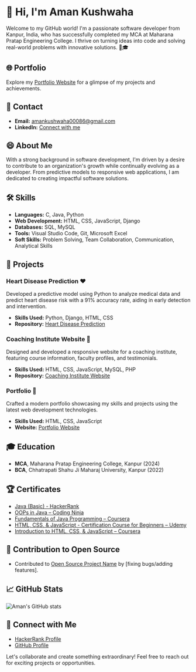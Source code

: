 # 👋 Hi, I'm Aman Kushwaha

Welcome to my GitHub world! I'm a passionate software developer from Kanpur, India, who has successfully completed my MCA at Maharana Pratap Engineering College. I thrive on turning ideas into code and solving real-world problems with innovative solutions. 🚀🎓

## 🌐 Portfolio
Explore my [Portfolio Website](https://amankushwaha-portfolio.netlify.app/) for a glimpse of my projects and achievements.

## 📧 Contact
- **Email:** amankushwaha00086@gmail.com
- **LinkedIn:** [Connect with me](https://www.linkedin.com/in/aman-kushwaha-498a57230/)

## 😄 About Me
With a strong background in software development, I'm driven by a desire to contribute to an organization's growth while continually evolving as a developer. From predictive models to responsive web applications, I am dedicated to creating impactful software solutions.

## 🛠️ Skills

- **Languages:** C, Java, Python
- **Web Development:** HTML, CSS, JavaScript, Django
- **Databases:** SQL, MySQL
- **Tools:** Visual Studio Code, Git, Microsoft Excel
- **Soft Skills:** Problem Solving, Team Collaboration, Communication, Analytical Skills

## 🌟 Projects

### Heart Disease Prediction ❤️
Developed a predictive model using Python to analyze medical data and predict heart disease risk with a 91% accuracy rate, aiding in early detection and intervention.
- **Skills Used:** Python, Django, HTML, CSS
- **Repository:** [Heart Disease Prediction](https://github.com/Amankushwaha22/heart-disease-prediction)

### Coaching Institute Website 🏫
Designed and developed a responsive website for a coaching institute, featuring course information, faculty profiles, and testimonials.
- **Skills Used:** HTML, CSS, JavaScript, MySQL, PHP
- **Repository:** [Coaching Institute Website](https://github.com/Amankushwaha22/coaching-institute-website)

### Portfolio 💼
Crafted a modern portfolio showcasing my skills and projects using the latest web development technologies.
- **Skills Used:** HTML, CSS, JavaScript
- **Website:** [Portfolio Website](https://amankushwaha-portfolio.netlify.app/)

## 🎓 Education

- **MCA**, Maharana Pratap Engineering College, Kanpur (2024)
- **BCA**, Chhatrapati Shahu Ji Maharaj University, Kanpur (2022)

## 🏆 Certificates

- [Java (Basic) - HackerRank](https://www.hackerrank.com/amankushwaha0001)
- [OOPs in Java – Coding Ninja](https://www.codingninjas.com/courses/object-oriented-programming-with-java)
- [Fundamentals of Java Programming – Coursera](https://www.coursera.org/specializations/java-programming)
- [HTML, CSS, & JavaScript - Certification Course for Beginners – Udemy](https://www.udemy.com/certificate/UC-1234567890/)
- [Introduction to HTML, CSS, & JavaScript – Coursera](https://www.coursera.org/learn/html-css-javascript-for-web-developers)

## 🧩 Contribution to Open Source
- Contributed to [Open Source Project Name](https://github.com/OpenSourceProject/Repo) by [fixing bugs/adding features].

## 📈 GitHub Stats
![Aman's GitHub stats](https://github-readme-stats.vercel.app/api?username=Amankushwaha22&show_icons=true&theme=radical)

## 🤝 Connect with Me

- [HackerRank Profile](https://www.hackerrank.com/amankushwaha0001)
- [GitHub Profile](https://github.com/Amankushwaha22)

Let's collaborate and create something extraordinary! Feel free to reach out for exciting projects or opportunities.

